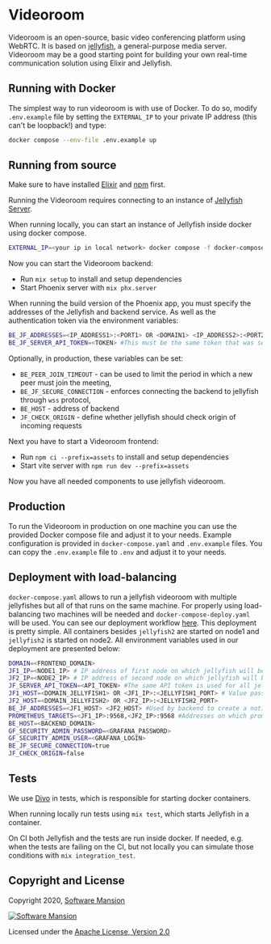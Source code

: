 # Videoroom

Videoroom is an open-source, basic video conferencing platform using WebRTC.
It is based on [jellyfish](https://github.com/jellyfish-dev/jellyfish), a general-purpose media server.
Videoroom may be a good starting point for building your own real-time communication solution using Elixir and Jellyfish.

## Running with Docker
The simplest way to run videoroom is with use of Docker.
To do so, modify `.env.example` file by setting the `EXTERNAL_IP` to your private IP address (this can't be loopback!) and type:
```bash
docker compose --env-file .env.example up
```

## Running from source

Make sure to have installed [Elixir](https://elixir-lang.org/install.html) and [npm](https://docs.npmjs.com/downloading-and-installing-node-js-and-npm) first.

Running the Videoroom requires connecting to an instance of [Jellyfish Server](https://github.com/jellyfish-dev/jellyfish).

When running locally, you can start an instance of Jellyfish inside docker using docker compose.

```sh
EXTERNAL_IP=<your ip in local network> docker compose -f docker-compose-dev.yaml up
```

Now you can start the Videoroom backend:
- Run `mix setup` to install and setup dependencies
- Start Phoenix server with `mix phx.server`

When running the build version of the Phoenix app, you must specify the addresses of the Jellyfish and backend service.
As well as the authentication token via the environment variables:

```sh
BE_JF_ADDRESSES=<IP_ADDRESS1>:<PORT1> OR <DOMAIN1> <IP_ADDRESS2>:<PORT2> OR <DOMAIN2> #Example of using two jellyfishes: `127.0.0.1:5002 room.fishjam.ovh`, if not provided in dev environment `localhost:5002 localhost:5003` is used.
BE_JF_SERVER_API_TOKEN=<TOKEN> #This must be the same token that was setup in jellyfish. In `docker-compose-dev.yaml` we setup `development` and this variable is used by default in `dev` environment
```

Optionally, in production, these variables can be set: 
* `BE_PEER_JOIN_TIMEOUT` - can be used to limit the period in which a new peer must join the meeting,
* `BE_JF_SECURE_CONNECTION` - enforces connecting the backend to jellyfish through `wss` protocol,
* `BE_HOST` - address of backend
* `JF_CHECK_ORIGIN` - define whether jellyfish should check origin of incoming requests


Next you have to start a Videoroom frontend:
- Run `npm ci --prefix=assets` to install and setup dependencies
- Start vite server with `npm run dev --prefix=assets`

Now you have all needed components to use jellyfish videoroom.

## Production

To run the Videoroom in production on one machine you can use the provided Docker compose file and adjust it to your needs.
Example configuration is provided in `docker-compose.yaml` and `.env.example` files.
You can copy the `.env.example` file to `.env` and adjust it to your needs.

## Deployment with load-balancing

`docker-compose.yaml` allows to run a jellyfish videoroom with multiple jellyfishes but all of that runs on the same machine.
For properly using load-balancing two machines will be needed and `docker-compose-deploy.yaml` will be used. 
You can see our deployment workflow  [here](.github/workflows/test_build_and_deploy.yml).
This deployment is pretty simple. 
All containers besides `jellyfish2` are started on node1 and `jellyfish2` is started on node2.
All environment variables used in our deployment are presented below:

```sh
DOMAIN=<FRONTEND_DOMAIN>
JF1_IP=<NODE1_IP> # IP address of first node on which jellyfish will be run
JF2_IP=<NODE2_IP> # IP address of second node on which jellyfish will be run
JF_SERVER_API_TOKEN=<API_TOKEN> #The same API token is used for all jellyfishes
JF1_HOST=<DOMAIN_JELLYFISH1> OR <JF1_IP>:<JELLYFISH1_PORT> # Value passed to jellyfish and returns by it when creating a room on this speicific jellyfish
JF2_HOST=<DOMAIN_JELLYFISH2> OR <JF2_IP>:<JELLYFISH2_PORT>
BE_JF_ADDRESSES=<JF1_HOST> <JF2_HOST> #Used by backend to create a notifier to one of jellyfishes
PROMETHEUS_TARGETS=<JF1_IP>:9568,<JF2_IP>:9568 #Addresses on which prometheus will query for data
BE_HOST=<BACKEND_DOMAIN>
GF_SECURITY_ADMIN_PASSWORD=<GRAFANA_PASSWORD>
GF_SECURITY_ADMIN_USER=<GRAFANA_LOGIN>
BE_JF_SECURE_CONNECTION=true
JF_CHECK_ORIGIN=false
```

## Tests

We use [Divo](https://hexdocs.pm/divo/readme.html) in tests, which is responsible for starting docker containers.

When running locally run tests using `mix test`, which starts Jellyfish in a container.

On CI both Jellyfish and the tests are run inside docker. If needed, e.g. when the tests are failing on the CI, but not locally you can simulate those conditions with `mix integration_test`.

## Copyright and License

Copyright 2020, [Software Mansion](https://swmansion.com/?utm_source=git&utm_medium=readme&utm_campaign=membrane_template_plugin)

[![Software Mansion](https://logo.swmansion.com/logo?color=white&variant=desktop&width=200&tag=membrane-github)](https://swmansion.com/?utm_source=git&utm_medium=readme&utm_campaign=membrane_template_plugin)

Licensed under the [Apache License, Version 2.0](LICENSE)
